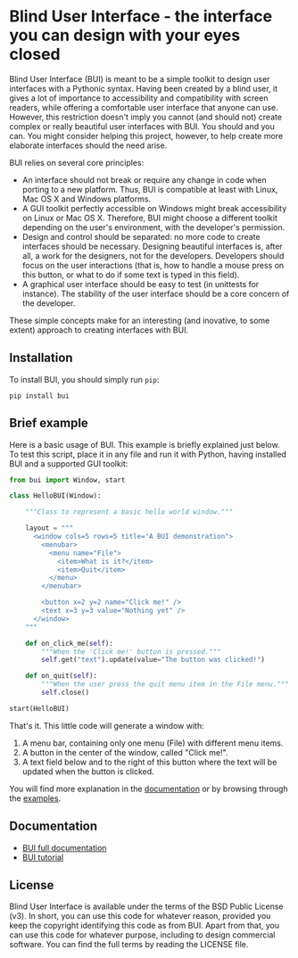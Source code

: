 # Blind User Interface - the interface you can design with your eyes closed

Blind User Interface (BUI) is meant to be a simple toolkit to design user interfaces with a Pythonic syntax.  Having been created by a blind user, it gives a lot of importance to accessibility and compatibility with screen readers, while offering a comfortable user interface that anyone can use.  However, this restriction doesn't imply you cannot (and should not) create complex or really beautiful user interfaces with BUI.  You should and you can.  You might consider helping this project, however, to help create more elaborate interfaces should the need arise.

BUI relies on several core principles:

- An interface should not break or require any change in code when porting to a new platform.  Thus, BUI is compatible at least with Linux, Mac OS X and Windows platforms.
- A GUI toolkit perfectly accessible on Windows might break accessibility on Linux or Mac OS X.  Therefore, BUI might choose a different toolkit depending on the user's environment, with the developer's permission.
- Design and control should be separated: no more code to create interfaces should be necessary.  Designing beautiful interfaces is, after all, a work for the designers, not for the developers.  Developers should focus on the user interactions (that is, how to handle a mouse press on this button, or what to do if some text is typed in this field).
- A graphical user interface should be easy to test (in unittests for instance).  The stability of the user interface should be a core concern of the developer.

These simple concepts make for an interesting (and inovative, to some extent) approach to creating interfaces with BUI.

## Installation

To install BUI, you should simply run `pip`:

    pip install bui

## Brief example

Here is a basic usage of BUI.  This example is briefly explained just below.  To test this script, place it in any file and run it with Python, having installed BUI and a supported GUI toolkit:

```python
from bui import Window, start

class HelloBUI(Window):

    """Class to represent a basic hello world window."""

    layout = """
      <window cols=5 rows=5 title="A BUI demonstration">
        <menubar>
          <menu name="File">
            <item>What is it?</item>
            <item>Quit</item>
          </menu>
        </menubar>

        <button x=2 y=2 name="Click me!" />
        <text x=3 y=3 value="Nothing yet" />
      </window>
    """

    def on_click_me(self):
        """When the 'Click me!' button is pressed."""
        self.get("text").update(value="The button was clicked!")

    def on_quit(self):
        """When the user press the quit menu item in the File menu."""
        self.close()

start(HelloBUI)
```

That's it.  This little code will generate a window with:

1. A menu bar, containing only one menu (File) with different menu items.
2. A button in the center of the window, called "Click me!".
3. A text field below and to the right of this button where the text will be updated when the button is clicked.

You will find more explanation in the [documentation](https://vincent-lg.github.io/bui/) or by browsing through the [examples](https://vincent-lg.github.io/bui/example/).

## Documentation

- [BUI full documentation](https://vincent-lg.github.io/bui/)
- [BUI tutorial](https://vincent-lg.github.io/bui/tutorial/)

## License

Blind User Interface is available under the terms of the BSD Public License (v3).  In short, you can use this code for whatever reason, provided you keep the copyright identifying this code as from BUI.  Apart from that, you can use this code for whatever purpose, including to design commercial software.  You can find the full terms by reading the LICENSE file.
